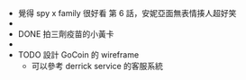 - 覺得 spy x family 很好看
  第 6 話，安妮亞面無表情揍人超好笑
-
- DONE 拍三劑疫苗的小黃卡
-
- TODO 設計 GoCoin 的 wireframe
	- 可以參考 derrick service 的客服系統